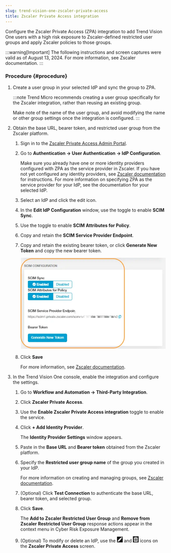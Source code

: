 ```yaml
---
slug: trend-vision-one-zscaler-private-access
title: Zscaler Private Access integration
---
```


Configure the Zscaler Private Access (ZPA) integration to add Trend Vision One users with a high risk exposure to Zscaler-defined restricted user groups and apply Zscaler policies to those groups.

:::warning[Important]
The following instructions and screen captures were valid as of August 13, 2024. For more information, see Zscaler documentation.
:::

### Procedure {#procedure}

1.  Create a user group in your selected IdP and sync the group to ZPA.

    :::note
    Trend Micro recommends creating a user group specifically for the Zscaler integration, rather than reusing an existing group.

    Make note of the name of the user group, and avoid modifying the name or other group settings once the integration is configured.
    :::

2.  Obtain the base URL, bearer token, and restricted user group from the Zscaler platform.

    1.  Sign in to the [Zscaler Private Access Admin Portal](https://admin.private.zscaler.com/).

    2.  Go to **Authentication → User Authentication → IdP Configuration**.

        Make sure you already have one or more identity providers configured with ZPA as the service provider in Zscaler. If you have not yet configured any identity providers, see [Zscaler documentation](https://help.zscaler.com/zpa/configuring-idp-single-sign) for instructions. For more information on specifying ZPA as the service provider for your IdP, see the documentation for your selected IdP.

    3.  Select an IdP and click the edit icon.

    4.  In the **Edit IdP Configuration** window, use the toggle to enable **SCIM Sync**.

    5.  Use the toggle to enable **SCIM Attributes for Policy**.

    6.  Copy and retain the **SCIM Service Provider Endpoint**.

    7.  Copy and retain the existing bearer token, or click **Generate New Token** and copy the new bearer token.

        ![](/images/ZscalerZPASettings=GUID-c1d875ea-bb82-473a-89c7-568ccd8291f2.webp)

    8.  Click **Save**

        For more information, see [Zscaler documentation](https://help.zscaler.com/zpa/enabling-scim-identity-management).

3.  In the Trend Vision One console, enable the integration and configure the settings.

    1.  Go to **Workflow and Automation → Third-Party Integration**.

    2.  Click **Zscaler Private Access**.

    3.  Use the **Enable Zscaler Private Access integration** toggle to enable the service.

    4.  Click **+ Add Identity Provider**.

        The **Identity Provider Settings** window appears.

    5.  Paste in the **Base URL** and **Bearer token** obtained from the Zscaler platform.

    6.  Specify the **Restricted user group name** of the group you created in your IdP.

        For more information on creating and managing groups, see [Zscaler documentation](https://help.zscaler.com/zpa/about-scim-groups).

    7.  (Optional) Click **Test Connection** to authenticate the base URL, bearer token, and selected group.

    8.  Click **Save**.

        The **Add to Zscaler Restricted User Group** and **Remove from Zscaler Restricted User Group** response actions appear in the context menu in Cyber Risk Exposure Management.

    9.  (Optional) To modify or delete an IdP, use the ![](/images/edit_icon=GUID-1F1D1164-5310-4D6D-ACD0-6049C86960AF.webp) and ![](/images/trash_icon=GUID-47cf6867-6315-438e-8670-86ff36f22a28.webp) icons on the **Zscaler Private Access** screen.
